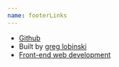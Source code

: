 ```yaml
---
name: footerLinks
---
```


- [Github](https://github.com/greglobinski/gatsby-starter-kit)
- Built by [greg lobinski](https://www.greglobinski.com)
- [Front-end web development](https://dev.greglobinski.com)
